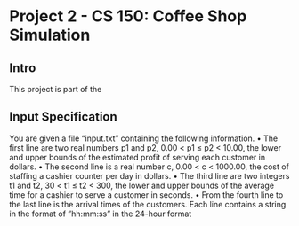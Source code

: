 # Project 2 - CS 150: Coffee Shop Simulation

## Intro
This project is part of the 

## Input Specification
You are given a file “input.txt” containing the following information.
• The first line are two real numbers p1 and p2, 0.00 < p1 ≤ p2 < 10.00, the lower and upper bounds of the
estimated profit of serving each customer in dollars.
• The second line is a real number c, 0.00 < c < 1000.00, the cost of staffing a cashier counter per day in dollars.
• The third line are two integers t1 and t2, 30 < t1 ≤ t2 < 300, the lower and upper bounds of the average time
for a cashier to serve a customer in seconds.
• From the fourth line to the last line is the arrival times of the customers. Each line contains a string in the format
of ”hh:mm:ss” in the 24-hour format
